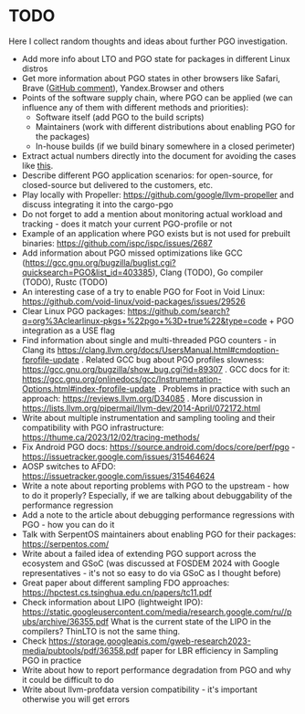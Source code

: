 # TODO

Here I collect random thoughts and ideas about further PGO investigation.

* Add more info about LTO and PGO state for packages in different Linux distros
* Get more information about PGO states in other browsers like Safari, Brave ([GitHub comment](https://github.com/brave/brave-browser/issues/20560#issuecomment-1658782341)), Yandex.Browser and others
* Points of the software supply chain, where PGO can be applied (we can influence any of them with different methods and priorities):
  - Software itself (add PGO to the build scripts)
  - Maintainers (work with different distributions about enabling PGO for the packages)
  - In-house builds (if we build binary somewhere in a closed perimeter)
* Extract actual numbers directly into the document for avoiding the cases like [this](https://github.com/facebook/mariana-trench/issues/137#issuecomment-1658195725).
* Describe different PGO application scenarios: for open-source, for closed-source but delivered to the customers, etc.
* Play locally with Propeller: https://github.com/google/llvm-propeller and discuss integrating it into the cargo-pgo
* Do not forget to add a mention about monitoring actual workload and tracking - does it match your current PGO-profile or not
* Example of an application where PGO exists but is not used for prebuilt binaries: https://github.com/ispc/ispc/issues/2687
* Add information about PGO missed optimizations like GCC (https://gcc.gnu.org/bugzilla/buglist.cgi?quicksearch=PGO&list_id=403385), Clang (TODO), Go compiler (TODO), Rustc (TODO)
* An interesting case of a try to enable PGO for Foot in Void Linux: https://github.com/void-linux/void-packages/issues/29526
* Clear Linux PGO packages: https://github.com/search?q=org%3Aclearlinux-pkgs+%22pgo+%3D+true%22&type=code + PGO integration as a USE flag
* Find information about single and multi-threaded PGO counters - in Clang its https://clang.llvm.org/docs/UsersManual.html#cmdoption-fprofile-update . Related GCC bug about PGO profiles slowness: https://gcc.gnu.org/bugzilla/show_bug.cgi?id=89307 . GCC docs for it: https://gcc.gnu.org/onlinedocs/gcc/Instrumentation-Options.html#index-fprofile-update . Problems in practice with such an approach: https://reviews.llvm.org/D34085 . More discussion in https://lists.llvm.org/pipermail/llvm-dev/2014-April/072172.html
* Write about multiple instrumentation and sampling tooling and their compatibility with PGO infrastructure: https://thume.ca/2023/12/02/tracing-methods/
* Fix Android PGO docs: https://source.android.com/docs/core/perf/pgo - https://issuetracker.google.com/issues/315464624
* AOSP switches to AFDO: https://issuetracker.google.com/issues/315464624
* Write a note about reporting problems with PGO to the upstream - how to do it properly? Especially, if we are talking about debuggability of the performance regression
* Add a note to the article about debugging performance regressions with PGO - how you can do it
* Talk with SerpentOS maintainers about enabling PGO for their packages: https://serpentos.com/
* Write about a failed idea of extending PGO support across the ecosystem and GSoC (was discussed at FOSDEM 2024 with Google representatives - it's not so easy to do via GSoC as I thought before)
* Great paper about different sampling FDO approaches: https://hpctest.cs.tsinghua.edu.cn/papers/tc11.pdf
* Check information about LIPO (lightweight IPO): https://static.googleusercontent.com/media/research.google.com/ru//pubs/archive/36355.pdf What is the current state of the LIPO in the compilers? ThinLTO is not the same thing.
* Check https://storage.googleapis.com/gweb-research2023-media/pubtools/pdf/36358.pdf paper for LBR efficiency in Sampling PGO in practice
* Write about how to report performance degradation from PGO and why it could be difficult to do
* Write about llvm-profdata version compatibility - it's important otherwise you will get errors
